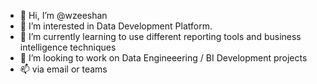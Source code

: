 - 👋 Hi, I’m @wzeeshan
- 👀 I’m interested in Data Development Platform.
- 🌱 I’m currently learning to use different reporting tools and business intelligence techniques
- 💞️ I’m looking to work on Data Engineeering / BI Development projects
- 📫 via email or teams

<!---
wzeeshan/wzeeshan is a ✨ special ✨ repository because its `README.md` (this file) appears on your GitHub profile.
You can click the Preview link to take a look at your changes.
--->

